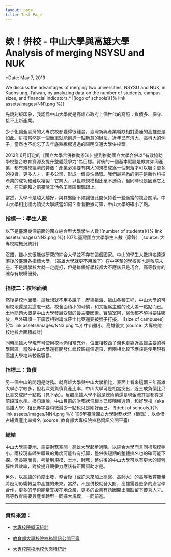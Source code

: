 ```yaml
---
layout: page
title: Test Page
---
```

# 欸！併校 - 中山大學與高雄大學 Analysis of merging NSYSU and NUK
*Date: May 7, 2019

We discuss the advantages of merging two universities, NSYSU and NUK, in Kaohsiung, Taiwan, by analyzing data on the number of students, campus sizes, and financial indicators.*
![logo of schools]({% link assets/images/NN1.png %})

先說刻板印象，我認爲中山大學就是高雄市政府上個世代的寫照：負債多、保守、接不上新產業。

少子化讓全臺灣的大專院校都變得很難混，臺灣新興產業職缺相對邊陲的高雄更是如此。併校當然是一個簡單就能創造一點新意的辦法，近年已有清大、高科大的例子，當然也不能忘了去年底熱騰騰通過的陽明交通大學併校案。

2012年6月訂定的《國立大學合併推動辦法》提到推動國立大學合併以"有效協助學校整合教育資源及提升整體競爭力"為目標。背後的一個基本假設是教育如同產業，都有規模經濟的特徵：產業必須要有夠大的規模成爲一個聚落才可以吸引更多的投資，更多人才，更多公司，形成一個良性循環。我們最熟悉的例子是新竹科技產業的成功和難以複製：它夠大，以世界規模相比毫不遜色，但同時也是因爲它太大，在它飽和之前臺灣其他各工業區很難跟上。

當然，大學不是越大越好，與其壟斷不如讓彼此間保持着一些適當的競合關系。中山大學相比國內頂尖大學該當如何？看看數據可知，中山大學的確小了點。

### 指標一：學生人數
以下是臺灣幾個前面的國立綜合型大學學生人數
![number of students]({% link assets/images/NN2.png %})
107年臺灣國立大學學生人數（節錄） [source: 大專校院概況統計]

沒錯，雖小又很能做研究的綜合大學並不存在這個國家。中山的學生人數排名遠遠落後於臺灣各指標大學，（高雄大學就更不用說了）在中字輩的學校裏也是敬陪末座。不是說學校大就一定能打，但是每個好學校都大不應該只是巧合，高等教育的確存有規模優勢。

### 指標二：校地面積
然後是校地面積。這我想就不用多說了，歷經搶海、搶山各種工程，中山大學的可用校地還是就這麼一點，校舍面積小的可憐，和文組爲主體的政大差一點點而已。土地問題大概是中山大學發展受限的最主要因素。實驗室阿，宿舍都不曉得要往哪放，戶外研讀一下廣義相對論或莎士比亞還要被猴子打擾。
![size of campuses]({% link assets/images/NN3.png %})
中山雖小，高雄很大 (source: 大專校院校地校舍面積統計)

同時高雄大學現有可使用校地仍相當充分，位置相較西子灣也更靠近高雄主要的科學園區。當然中山大學還有開發仁武校區這個選項，但兩相比較下應該是使用現有高雄大學校地較爲容易。

### 指標三：負債
另一個中山的問題是財務。就高雄大學與中山大學相比，表面上看來這兩三年高雄大學赤字較多，但若深究負債資產比率，中山大學可是相當突出，近三成負債比只比臺交成好一點點（見下表）。反觀高雄大學不論是總負債還是現金流其實都算是前段班水準。換句話說，中山目前的財務狀況根本已經糟糕透頂，和好學校（aka 高雄大學）相比赤字要稍微減少一點也只是剛好而已。
![debt of schools]({% link assets/images/NN4.png %})
106年臺灣國立大學財務狀況（節錄），以負債占總資產比率排名 (source: 教育部大專校院校務資訊公開平臺)

### 總結
中山大學需要地、需要財務空間；高雄大學起步過晚，以綜合大學而言同樣規模稍小。兩校現有師生職員的角度可能各有打算，整併後短期的整體排名也的確可能下探。但長期而言，考量到規模、土地、財務，整併後的中山大學可以有更大的經營彈性與效率，對於提升競爭力應該有正面幫助才是。

另外，以高雄的角度出發，整合後（或許未來加上高醫、高師大）的高等教育能量將密切影響轉型中高雄的未來。當然，不是併校就發大財，高雄需要更多的產官學合作，更多的學術能量支援在地企業，更多的企業有誘因開出職缺留下優秀人才。高等教育需要與產業轉型一同擴大規模，一同前進。

---

### 資料來源：

- [大專校院概況統計](https://depart.moe.edu.tw/ED4500/News_Content.aspx?n=48EBDB3B9D51F2B8&sms=F78B10654B1FDBB5&s=4396A90696381274)

- [教育部大專校院校務資訊公開平臺](https://udb.moe.edu.tw/DetailReportList/%E8%B2%A1%E5%8B%99%E9%A1%9E)

- [大專校院校地校舍面積統計](https://data.gov.tw/dataset/6287)